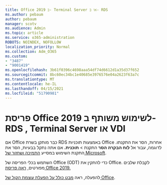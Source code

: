 ```yaml
---
title: Office 2019 ב- Terminal Server או ב- RDS
ms.author: pebaum
author: pebaum
manager: scotv
ms.audience: Admin
ms.topic: article
ms.service: o365-administration
ROBOTS: NOINDEX, NOFOLLOW
localization_priority: Normal
ms.collection: Adm_O365
ms.custom:
- "3487"
- "9001419"
ms.openlocfilehash: 3b61f0396c4698aaa54df74d6612d1a35d37f652
ms.sourcegitcommit: 8bc60ec34bc1e40685e3976576e04a2623f63a7c
ms.translationtype: MT
ms.contentlocale: he-IL
ms.lasthandoff: 04/15/2021
ms.locfileid: "51790981"
---
```

# <a name="deploying-office-2019-for-shared-use-on-rds-terminal-server-or-vdi"></a>פריסת Office 2019 לשימוש משותף ב- RDS , Terminal Server או VDI

אם Office כבר מותקן בשרת RDS באמצעות תוכניות Office אחרות, הסר את התקנתו. לדוגמה, עבור אל **לוח הבקרה הסר** התקנת  >  **תוכנית.** אם אתה נתקל בבעיות, הסר את התקנת השימוש במסייע [התמיכה ושחזור של Microsoft](https://aka.ms/SARA-OfficeUninstall-Alchemy). 

השתמש בכלי הפריסה של Office (ODT) כדי להתקין את Office. לקבלת שלבים מפורטים, [ראה פריסת Office 2019.](https://docs.microsoft.com/deployoffice/office2019/deploy)

להפעלה, ראה [מבט כולל על הפעלת עוצמת הקול של Office](https://docs.microsoft.com/deployoffice/vlactivation/plan-volume-activation-of-office).